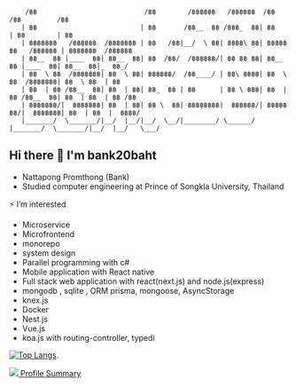 ```
    /฿฿                           /฿฿        /฿฿฿฿฿฿   /฿฿฿฿฿฿  /฿฿                 /฿฿         /฿฿
   | ฿฿                          | ฿฿       /฿฿__  ฿฿ /฿฿฿_  ฿฿| ฿฿                | ฿฿        | ฿฿
   | ฿฿฿฿฿฿฿   /฿฿฿฿฿฿  /฿฿฿฿฿฿฿ | ฿฿   /฿฿|__/  \ ฿฿| ฿฿฿฿\ ฿฿| ฿฿฿฿฿฿฿   /฿฿฿฿฿฿ | ฿฿฿฿฿฿฿  /฿฿฿฿฿฿
   | ฿฿__  ฿฿ |____  ฿฿| ฿฿__  ฿฿| ฿฿  /฿฿/  /฿฿฿฿฿฿/| ฿฿ ฿฿ ฿฿| ฿฿__  ฿฿ |____  ฿฿| ฿฿__  ฿฿|_  ฿฿_/
   | ฿฿  \ ฿฿  /฿฿฿฿฿฿฿| ฿฿  \ ฿฿| ฿฿฿฿฿฿/  /฿฿____/ | ฿฿\ ฿฿฿฿| ฿฿  \ ฿฿  /฿฿฿฿฿฿฿| ฿฿  \ ฿฿  | ฿฿
   | ฿฿  | ฿฿ /฿฿__  ฿฿| ฿฿  | ฿฿| ฿฿_  ฿฿ | ฿฿      | ฿฿ \ ฿฿฿| ฿฿  | ฿฿ /฿฿__  ฿฿| ฿฿  | ฿฿  | ฿฿ /฿฿
   | ฿฿฿฿฿฿฿/|  ฿฿฿฿฿฿฿| ฿฿  | ฿฿| ฿฿ \  ฿฿| ฿฿฿฿฿฿฿฿|  ฿฿฿฿฿฿/| ฿฿฿฿฿฿฿/|  ฿฿฿฿฿฿฿| ฿฿  | ฿฿  |  ฿฿฿฿/
   |_______/  \_______/|__/  |__/|__/  \__/|________/ \______/ |_______/  \_______/|__/  |__/   \___/
```

## Hi there 👋 I'm bank20baht

- Nattapong Promthong (Bank)
- Studied computer engineering at Prince of Songkla University, Thailand

⚡ I’m interested

- Microservice
- Microfrontend
- monorepo
- system design
- Parallel programming with c#
- Mobile application with React native
- Full stack web application with react(next.js) and node.js(express)
- mongodb , sqlite , ORM prisma, mongoose, AsyncStorage
- knex.js
- Docker
- Nest.js
- Vue.js
- koa.js with routing-controller, typedi

[![Top Langs](https://github-readme-stats.vercel.app/api/top-langs/?username=bank20baht&layout=compact)](https://github.com/bank20baht/github-readme-stats).

![](https://komarev.com/ghpvc/?username=bank20baht&color=orange)<a href="https://profile-summary-for-github.com/user/bank20baht"> Profile Summary</a>
